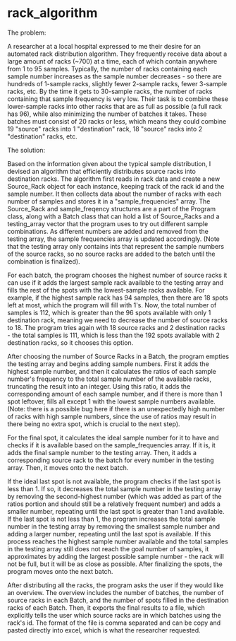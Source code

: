 # rack_algorithm
The problem:

A researcher at a local hospital expressed to me their desire for an automated rack distribution algorithm. They frequently receive data about a large amount of racks (~700) at a time, each of which contain anywhere from 1 to 95 samples. Typically, the number of racks containing each sample number increases as the sample number decreases - so there are hundreds of 1-sample racks, slightly fewer 2-sample racks, fewer 3-sample racks, etc. By the time it gets to 30-sample racks, the number of racks containing that sample frequency is very low. Their task is to combine these lower-sample racks into other racks that are as full as possible (a full rack has 96), while also minimizing the number of batches it takes. These batches must consist of 20 racks or less, which means they could combine 19 "source" racks into 1 "destination" rack, 18 "source" racks into 2 "destination" racks, etc.

The solution:

Based on the information given about the typical sample distribution, I devised an algorithm that efficiently distributes source racks into destination racks. The algorithm first reads in rack data and create a new Source_Rack object for each instance, keeping track of the rack id and the sample number. It then collects data about the number of racks with each number of samples and stores it in a "sample_frequencies" array. The Source_Rack and sample_freqency structures are a part of the Program class, along with a Batch class that can hold a list of Source_Racks and a testing_array vector that the program uses to try out different sample combinations. As different numbers are added and removed from the testing array, the sample frequencies array is updated accordingly. (Note that the testing array only contains ints that represent the sample numbers of the source racks, so no source racks are added to the batch until the combination is finalized).

For each batch, the program chooses the highest number of source racks it can use if it adds the largest sample rack available to the testing array and fills the rest of the spots with the lowest-sample racks available. For example, if the highest sample rack has 94 samples, then there are 18 spots left at most, which the program will fill with 1's. Now, the total number of samples is 112, which is greater than the 96 spots available with only 1 destination rack, meaning we need to decrease the number of source racks to 18. The program tries again with 18 source racks and 2 destination racks - the total samples is 111, which is less than the 192 spots available with 2 destination racks, so it chooses this option.

After choosing the number of Source Racks in a Batch, the program empties the testing array and begins adding sample numbers. First it adds the highest sample number, and then it calculates the ratios of each sample number's frequency to the total sample number of the available racks, truncating the result into an integer. Using this ratio, it adds the corresponding amount of each sample number, and if there is more than 1 spot leftover, fills all except 1 with the lowest sample numbers available. (Note: there is a possible bug here if there is an unexpectedly high number of racks with high sample numbers, since the use of ratios may result in there being no extra spot, which is crucial to the next step).

For the final spot, it calculates the ideal sample number for it to have and checks if it is available based on the sample_frequencies array. If it is, it adds the final sample number to the testing array. Then, it adds a corresponding source rack to the batch for every number in the testing array. Then, it moves onto the next batch.

If the ideal last spot is not available, the program checks if the last spot is less than 1. If so, it decreases the total sample number in the testing array by removing the second-highest number (which was added as part of the ratios portion and should still be a relatively frequent number) and adds a smaller number, repeating until the last spot is greater than 1 and available. If the last spot is not less than 1, the program increases the total sample number in the testing array by removing the smallest sample number and adding a larger number, repeating until the last spot is available. If this process reaches the highest sample number available and the total samples in the testing array still does not reach the goal number of samples, it approximates by adding the largest possible sample number - the rack will not be full, but it will be as close as possible. After finalizing the spots, the program moves onto the next batch.

After distributing all the racks, the program asks the user if they would like an overview. The overview includes the number of batches, the number of source racks in each Batch, and the number of spots filled in the destination racks of each Batch. Then, it exports the final results to a file, which explicitly tells the user which source racks are in which batches using the rack's id. The format of the file is comma separated and can be copy and pasted directly into excel, which is what the researcher requested.
